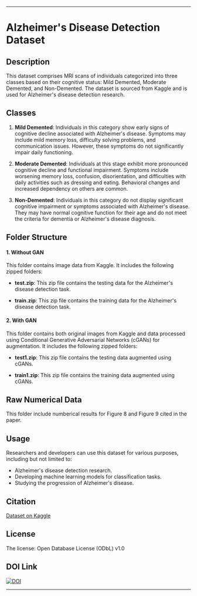 
---

# Alzheimer's Disease Detection Dataset

## Description

This dataset comprises MRI scans of individuals categorized into three classes based on their cognitive status: Mild Demented, Moderate Demented, and Non-Demented. The dataset is sourced from Kaggle and is used for Alzheimer's disease detection research. 

## Classes

1. **Mild Demented**: Individuals in this category show early signs of cognitive decline associated with Alzheimer's disease. Symptoms may include mild memory loss, difficulty solving problems, and communication issues. However, these symptoms do not significantly impair daily functioning.

2. **Moderate Demented**: Individuals at this stage exhibit more pronounced cognitive decline and functional impairment. Symptoms include worsening memory loss, confusion, disorientation, and difficulties with daily activities such as dressing and eating. Behavioral changes and increased dependency on others are common.

3. **Non-Demented**: Individuals in this category do not display significant cognitive impairment or symptoms associated with Alzheimer's disease. They may have normal cognitive function for their age and do not meet the criteria for dementia or Alzheimer's disease diagnosis.

## Folder Structure 

#### 1. Without GAN

This folder contains image data from Kaggle. It includes the following zipped folders:

- **test.zip**: This zip file contains the testing data for the Alzheimer's disease detection task.

- **train.zip**: This zip file contains the training data for the Alzheimer's disease detection task.

#### 2. With GAN

This folder contains both original images from Kaggle and data processed using Conditional Generative Adversarial Networks (cGANs) for augmentation. It includes the following zipped folders:

- **test1.zip**: This zip file contains the testing data augmented using cGANs.

- **train1.zip**: This zip file contains the training data augmented using cGANs.

## Raw Numerical Data

This folder include numberical results for Figure 8 and Figure 9 cited in the paper.


## Usage

Researchers and developers can use this dataset for various purposes, including but not limited to:
- Alzheimer's disease detection research.
- Developing machine learning models for classification tasks.
- Studying the progression of Alzheimer's disease.

## Citation
[Dataset on Kaggle](https://www.kaggle.com/datasets/yasserhessein/dataset-alzheimer)

## License
The license: Open Database License (ODbL) v1.0

## DOI Link

[![DOI](https://zenodo.org/badge/784069127.svg)](https://zenodo.org/doi/10.5281/zenodo.10947536)

---
